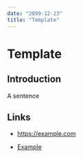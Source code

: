 ```yaml
---
date: "2099-12-23"
title: "Template"
---
```


<!-- markdownlint-disable MD025 -->
# Template
<!-- markdownlint-enable MD025 -->

## Introduction

A sentence

## Links

<!-- markdownlint-disable MD034 -->
* https://example.com
<!-- markdownlint-enable MD034 -->
* [Example](https://example.com)